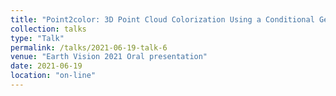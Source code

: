 ```yaml
---
title: "Point2color: 3D Point Cloud Colorization Using a Conditional Generative Network and Differentiable Rendering for Airborne LiDAR"
collection: talks
type: "Talk"
permalink: /talks/2021-06-19-talk-6
venue: "Earth Vision 2021 Oral presentation"
date: 2021-06-19
location: "on-line"
---
```


<script async class="speakerdeck-embed" data-id="1d332913b6a1455993fe4ed3ba435347" data-ratio="1.33333333333333" src="//speakerdeck.com/assets/embed.js"></script>
